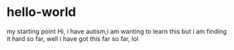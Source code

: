 # hello-world
my starting point
Hi, i have autism,i am wanting to learn this but i am finding it hard so far, well i have got this far so far, lol
